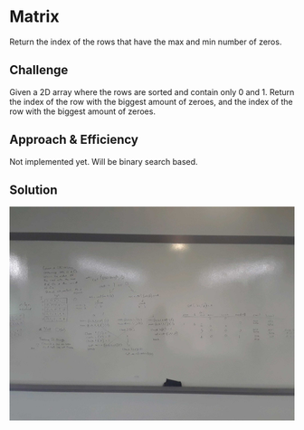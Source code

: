 # Matrix    
Return the index of the rows that have the max and min number of zeros.  
   
## Challenge   
Given a 2D array where the rows are sorted and contain only 0 and 1. Return the index of the row with the biggest amount of zeroes, and the index of the row with the biggest amount of zeroes.  
   
## Approach & Efficiency      
Not implemented yet. Will be binary search based.  

## Solution  
![whiteboard](https://github.com/MSpake/data-structures-and-algorithms/blob/matrix/assets/matrix.jpg)